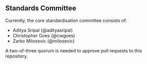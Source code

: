 ## Standards Committee

Currently, the core standardisation committee consists of:
- Aditya Sripal (@adityasripal)
- Christopher Goes (@cwgoes)
- Zarko Milosevic (@milosevic)

A two-of-three quorum is needed to approve pull requests to this repository.
